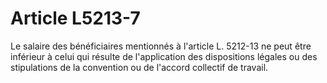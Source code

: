 # Article L5213-7

Le salaire des bénéficiaires mentionnés à l'article L. 5212-13 ne peut être inférieur à celui qui résulte de l'application des dispositions légales ou des stipulations de la convention ou de l'accord collectif de travail.